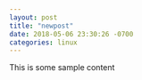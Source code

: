 ```yaml
---
layout: post
title: "newpost"
date: 2018-05-06 23:30:26 -0700
categories: linux
---
```


This is some sample content

